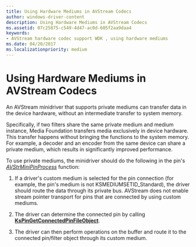 ```yaml
---
title: Using Hardware Mediums in AVStream Codecs
author: windows-driver-content
description: Using Hardware Mediums in AVStream Codecs
ms.assetid: 07c25875-c549-4d47-ac0d-605f2aa9daa4
keywords:
- AVStream hardware codec support WDK , using hardware mediums
ms.date: 04/20/2017
ms.localizationpriority: medium
---
```


# Using Hardware Mediums in AVStream Codecs


An AVStream minidriver that supports private mediums can transfer data in the device hardware, without an intermediate transfer to system memory.

Specifically, if two filters share the same private medium and medium instance, Media Foundation transfers media exclusively in device hardware. This transfer happens without bringing the functions to the system memory. For example, a decoder and an encoder from the same device can share a private medium, which results in significantly improved performance.

To use private mediums, the minidriver should do the following in the pin's [*AVStrMiniPinProcess*](https://msdn.microsoft.com/library/windows/hardware/ff556351) function:

1.  If a driver's custom medium is selected for the pin connection (for example, the pin's medium is not KSMEDIUMSETID\_Standard), the driver should route the data through its private bus. AVStream does not enable stream pointer transport for pins that are connected by using custom mediums.

2.  The driver can determine the connected pin by calling [**KsPinGetConnectedPinFileObject**](https://msdn.microsoft.com/library/windows/hardware/ff563508).

3.  The driver can then perform operations on the buffer and route it to the connected pin/filter object through its custom medium.

 

 




